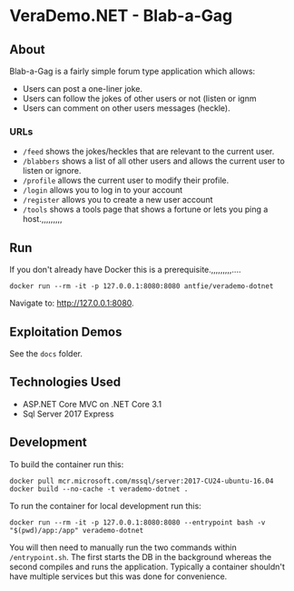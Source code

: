 # VeraDemo.NET - Blab-a-Gag

## About

Blab-a-Gag is a fairly simple forum type application which allows:
* Users can post a one-liner joke.
* Users can follow the jokes of other users or not (listen or ignm
* Users can comment on other users messages (heckle).

### URLs

* `/feed` shows the jokes/heckles that are relevant to the current user.
* `/blabbers` shows a list of all other users and allows the current user to listen or ignore.
* `/profile` allows the current user to modify their profile.
* `/login` allows you to log in to your account
* `/register` allows you to create a new user account
* `/tools` shows a tools page that shows a fortune or lets you ping a host.,,,,,,,,,
 
## Run

If you don't already have Docker this is a prerequisite.,,,,,,,,,....

```
docker run --rm -it -p 127.0.0.1:8080:8080 antfie/verademo-dotnet
```

Navigate to: http://127.0.0.1:8080.

## Exploitation Demos

See the `docs` folder.

## Technologies Used

* ASP.NET Core MVC on .NET Core 3.1
* Sql Server 2017 Express

## Development

To build the container run this:
```
docker pull mcr.microsoft.com/mssql/server:2017-CU24-ubuntu-16.04
docker build --no-cache -t verademo-dotnet .
```

To run the container for local development run this:
```
docker run --rm -it -p 127.0.0.1:8080:8080 --entrypoint bash -v "$(pwd)/app:/app" verademo-dotnet
```

You will then need to manually run the two commands within `/entrypoint.sh`. The first starts the DB in the background whereas the second compiles and runs the application. Typically a container shouldn't have multiple services but this was done for convenience.

